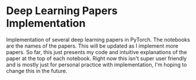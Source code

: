 # Deep Learning Papers Implementation
Implementation of several deep learning papers in PyTorch. The notebooks are the names of the papers. This will be updated as I implement more papers. 
So far, this just presents my code and intuitive explanations of the paper at the top of each notebook. Right now this isn't super user friendly and is mostly just for personal practice with implementation, I'm hoping to change this in the future. 
